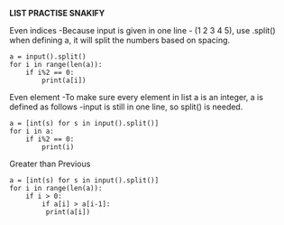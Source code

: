 **LIST PRACTISE SNAKIFY**

Even indices
-Because input is given in one line - (1 2 3 4 5), use .split() when defining a, it will split the numbers based on spacing.
```
a = input().split()
for i in range(len(a)):
    if i%2 == 0:
        print(a[i])
```

Even element
-To make sure every element in list a is an integer, a is defined as follows
-input is still in one line, so split() is needed.
```
a = [int(s) for s in input().split()]
for i in a:
    if i%2 == 0:
        print(i)
```

Greater than Previous
```
a = [int(s) for s in input().split()]
for i in range(len(a)):
    if i > 0:
        if a[i] > a[i-1]:
         print(a[i])
```

